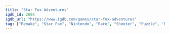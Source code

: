 ```yaml
---
title: "Star Fox Adventures"
igdb_id: 2686
igdb_url: "https://www.igdb.com/games/star-fox-adventures"
tag: ["Remake", "Star Fox", "Nintendo", "Rare", "Shooter", "Puzzle", "Role-playing (RPG)", "Simulator", "Single player", "Third person", "Action", "Fantasy", "Science fiction", "Open world"]
---
```

